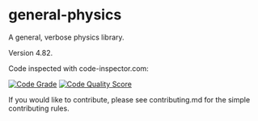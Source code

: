 # general-physics
A general, verbose physics library.

Version 4.82.

Code inspected with code-inspector.com:

[![Code Grade](<https://api.codiga.io/project/29293/status/svg>)](<https://frontend.code-inspector.com/project/29293/dashboard>)
[![Code Quality Score](<https://api.codiga.io/project/29293/score/svg>)](<https://frontend.code-inspector.com/project/29293/dashboard>)

If you would like to contribute, please see contributing.md for the simple contributing rules.
